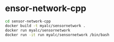 # ensor-network-cpp

```bash
cd sensor-network-cpp
docker build -t myalc/sensornetwork .
docker run myalc/sensornetwork
docker run -it run myalc/sensornetwork /bin/bash
```